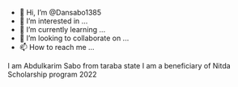 - 👋 Hi, I’m @Dansabo1385
- 👀 I’m interested in ...
- 🌱 I’m currently learning ...
- 💞️ I’m looking to collaborate on ...
- 📫 How to reach me ...

<!---
Dansabo1385/Dansabo1385 is a ✨ special ✨ repository because its `README.md` (this file) appears on your GitHub profile.
You can click the Preview link to take a look at your changes.
--->
I am Abdulkarim Sabo from taraba state
I am a beneficiary of Nitda Scholarship program 2022
